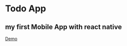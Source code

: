 # Todo App

## my first Mobile App with react native

[Demo](https://expo.io/@mahmoudgomaa/todo-app)
